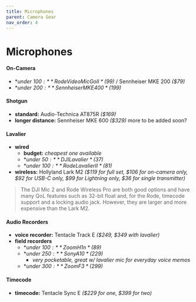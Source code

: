 ```yaml
---
title: Microphones
parent: Camera Gear
nav_order: 4
---
```

# Microphones

#### On-Camera

- **under $100:** Rode VideoMic Go II *($99)* / Sennheiser MKE 200 *($79)*
- **under $200:** Sennheiser MKE 400 *($199)*

#### Shotgun

- **standard:** Audio-Technica AT875R *($169)*
- **longer distance:** Sennheiser MKE 600 *($329)*
more to be added soon?

#### Lavalier

- **wired**
	- **budget:** *cheapest one available*
	- **under $50:** DJI Lavalier *($37)*
	- **under $100:** Rode Lavalier II *($81)*
- **wireless:** Hollyland Lark M2 *($119 for full set, $106 for on-camera only, $92 for USB-C only, $99 for Lightning only, $36 for single transmitter)*

> The DJI Mic 2 and Rode Wireless Pro are both good options and have many QoL features such as 32-bit float and, for the Rode, timecode support and a locking audio jack. However, they are larger and more expensive than the Lark M2.

#### Audio Recorders

- **voice recorder:** Tentacle Track E *($249, $349 with lavalier)*
- **field recorders** 
	- **under $100:** Zoom H1n *($89)*
	- **under $250:** Sony A10 *($229)* 
		- *very pocketable, great w/ lavalier mic for everyday voice memos*
	- **under $300:** Zoom F3 *($299)*

#### Timecode

- **timecode:** Tentacle Sync E *($229 for one, $399 for two)*
